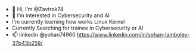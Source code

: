 - 👋 Hi, I’m @Zavtrak74
- 👀 I’m interested in Cybersecurity and AI
- I'm currently learning how works Linux Kernel
- Currently Searching for trainee in Cybersecurity or AI
- 📫 linkedin @yohan74960 https://www.linkedin.com/in/yohan-lamboley-37b43b259/


<!---
Zavtrak74/Zavtrak74 is a ✨ special ✨ repository because its `README.md` (this file) appears on your GitHub profile.
You can click the Preview link to take a look at your changes.
--->
